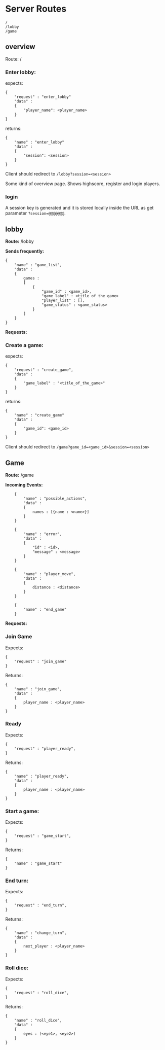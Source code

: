 
# Server Routes
```
/
/lobby
/game
```

## overview
Route: /

### Enter lobby:
expects:

    {
        "request" : "enter_lobby"
        "data" :
        {
            "player_name": <player_name>
        }
    }
returns:

    {
        "name" : "enter_lobby"
        "data" :
        {
            "session": <session>
        }
    }

Client should redirect to ```/lobby?session=<session>```

Some kind of overview page. Shows highscore, register and login players.

### login
A session key is generated and it is stored locally inside the URL as get parameter `?session=@@@@@@@`.

## lobby
__Route:__ /lobby

__Sends frequently:__

    {
        "name" : "game_list",
        "data" :
        {
            games :
            [
                {
                    "game_id" : <game_id>,
                    "game_label" : <title of the game>
                    "player_list" : [],
                    "game_status" : <game_status>
                }
            ]
        }
    }

__Requests:__
### Create a game:
expects:

    {
        "request" : "create_game",
        "data" :
        {
            "game_label" : "<title_of_the_game>"
        }
    }
returns:

    {
        "name" : "create_game"
        "data" :
        {
            "game_id": <game_id>
        }
    }

Client should redirect to ```/game?game_id=<game_id>&session=<session>```

## Game
__Route:__ /game

__Incoming Events:__
```
    {
        "name" : "possible_actions",
        "data" :
        {
            names : [{name : <name>}]
        }
    }
```
```
    {
        "name" : "error",
        "data" :
        {
            "id" : <id>,
            "message" : <message>
        }
    }
```
```
    {
        "name" : "player_move",
        "data" :
        {
            distance : <distance>
        }
    }
```
```
    {
        "name" : "end_game"
    }
```

__Requests:__
### Join Game
Expects:

    {
        "request" : "join_game"
    }

Returns:

    {
        "name" : "join_game",
        "data" :
        {
            player_name : <player_name>
        }
    }
### Ready
Expects:

    {
        "request" : "player_ready",
    }

Returns:

    {
        "name" : "player_ready",
        "data" :
        {
            player_name : <player_name>
        }
    }

### Start a game:
Expects:

    {
        "request" : "game_start",
    }

Returns:

    {
        "name" : "game_start"
    }

### End turn:
Expects:

    {
        "request" : "end_turn",
    }

Returns:

    {
        "name" : "change_turn",
        "data" :
        {
            next_player : <player_name>
        }
    }

### Roll dice:
Expects:

    {
        "request" : "roll_dice",
    }

Returns:

    {
        "name" : "roll_dice",
        "data" :
        {
            eyes : [<eye1>, <eye2>]
        }
    }
